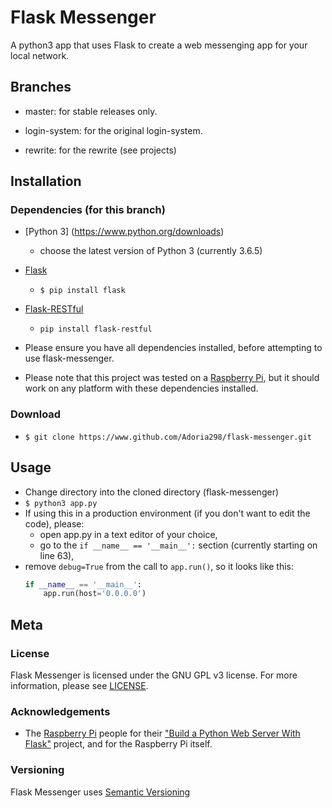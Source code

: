 # Flask Messenger

A python3 app that uses Flask to create a web messenging app for your local network.

## Branches

- master: for stable releases only.

- login-system: for the original login-system.

- rewrite: for the rewrite (see projects)

## Installation

### Dependencies (for this branch)

- [Python 3]
 (https://www.python.org/downloads)

  - choose the latest version of Python 3 (currently 3.6.5)

- [Flask](http://flask.pocoo.org/)

  - `$ pip install flask`

- [Flask-RESTful](https://flask-restful.readthedocs.io/en/latest/)

  - `pip install flask-restful`

- Please ensure you have all dependencies installed, before attempting to use flask-messenger.

- Please note that this project was tested on a [Raspberry Pi](https://www.raspberrypi.org/products/), but it should work on any platform with these dependencies installed.

### Download

- `$ git clone https://www.github.com/Adoria298/flask-messenger.git`

## Usage

- Change directory into the cloned directory (flask-messenger)
- `$ python3 app.py`
- If using this in a production environment (if you don't want to edit the code), please:
  - open app.py in a text editor of your choice,
  - go to the `if __name__ == '__main__':` section (currently starting on line 63),
- remove `debug=True` from the call to `app.run()`, so it looks like this:
    ```python
    if __name__ == '__main__':
        app.run(host='0.0.0.0')
    ```

## Meta

### License

 Flask Messenger is licensed under the GNU GPL v3 license. For more information, please see [LICENSE](https://github.com/Adoria298/flask-messenger/blob/master/LICENSE).

### Acknowledgements

- The [Raspberry Pi](https://www.raspberrypi.org) people for their ["Build a Python Web Server With Flask"](https://projects.raspberrypi.org/en/projects/python-web-server-with-flask) project, and for the Raspberry Pi itself.

### Versioning

 Flask Messenger uses [Semantic Versioning](https://www.semver.org)
